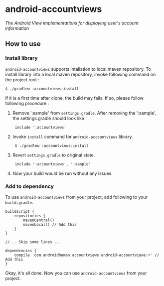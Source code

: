 # android-accountviews
*The Android View implementations for displaying user's account information*
 
## How to use
### Install library
 `android-accountviews` supports intallation to local maven repository. To install library into a local maven repository, invoke following command on the project root :
 
    $ ./gradlew :accountviews:install
     
If it is a first time after clone, the build may fails. If so, please follow following procedure :

1. Remove ':sample' from `settings.gradle`. After removing the ':sample', the settings.gradle should look like :  

        include ':accountviews'

2. Invoke `install` command for `android-accountviews` library.
   
        $ ./gradlew :accountviews:install
   
3. Revert `settings.gradle` to original state.
  
        include ':accountviews', ':sample'

4. Now your build would be run without any issues.

### Add to dependency
To use `android-accountviews` from your project, add following to your `build.gradle`.


    buildscript {
        repositories {
            mavenCentral()
            mavenLocal() // Add this
        }
    }
       
    //... Skip some lines ...
       
    dependencies {
        compile 'com.androidhuman.accountviews:android-accountviews:+' // Add this
    }


Okay, it's all done. Now you can use `android-accountviews` from your project.
